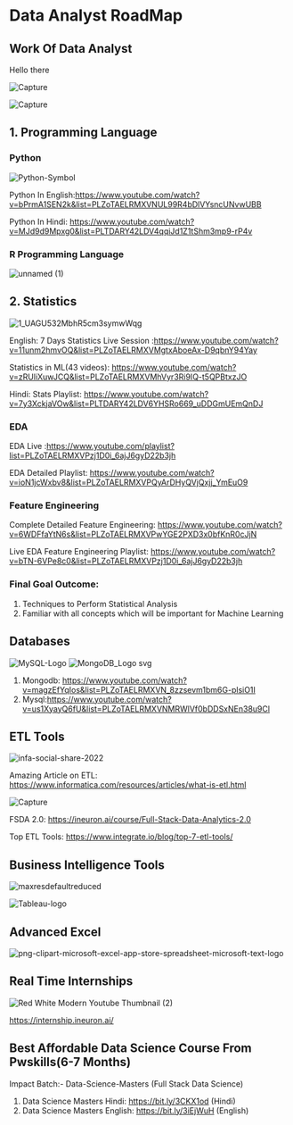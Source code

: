 # Data Analyst RoadMap

## Work Of Data Analyst


Hello there

![Capture](https://user-images.githubusercontent.com/20041231/211466839-e0145119-20fd-4efe-bbd7-d2c3b10fdfba.JPG)

![Capture](https://user-images.githubusercontent.com/20041231/211468652-d4316856-0ee5-44ea-9dd9-538beef38180.JPG)


## 1. Programming Language
### Python 
![Python-Symbol](https://user-images.githubusercontent.com/20041231/211466229-df1c12da-ed6e-4bb9-97f7-84871a287580.png)

Python In English:https://www.youtube.com/watch?v=bPrmA1SEN2k&list=PLZoTAELRMXVNUL99R4bDlVYsncUNvwUBB

Python In Hindi: https://www.youtube.com/watch?v=MJd9d9Mpxg0&list=PLTDARY42LDV4qqiJd1Z1tShm3mp9-rP4v

### R Programming Language
![unnamed (1)](https://user-images.githubusercontent.com/20041231/211466981-43ebae2c-0581-4604-8b01-35a97d350080.png)

## 2. Statistics
![1_UAGU532MbhR5cm3symwWqg](https://user-images.githubusercontent.com/20041231/211467108-a82c82fa-4366-440b-8294-5bd3e0bbf081.png)

English: 7 Days Statistics Live Session :https://www.youtube.com/watch?v=11unm2hmvOQ&list=PLZoTAELRMXVMgtxAboeAx-D9qbnY94Yay

Statistics in ML(43 videos): https://www.youtube.com/watch?v=zRUliXuwJCQ&list=PLZoTAELRMXVMhVyr3Ri9IQ-t5QPBtxzJO

Hindi: Stats Playlist: https://www.youtube.com/watch?v=7y3XckjaVOw&list=PLTDARY42LDV6YHSRo669_uDDGmUEmQnDJ

### EDA
EDA Live :https://www.youtube.com/playlist?list=PLZoTAELRMXVPzj1D0i_6ajJ6gyD22b3jh

EDA Detailed Playlist: https://www.youtube.com/watch?v=ioN1jcWxbv8&list=PLZoTAELRMXVPQyArDHyQVjQxjj_YmEuO9

### Feature Engineering

Complete Detailed Feature Engineering: https://www.youtube.com/watch?v=6WDFfaYtN6s&list=PLZoTAELRMXVPwYGE2PXD3x0bfKnR0cJjN

Live EDA Feature Engineering Playlist: https://www.youtube.com/watch?v=bTN-6VPe8c0&list=PLZoTAELRMXVPzj1D0i_6ajJ6gyD22b3jh

### Final Goal Outcome: 
1. Techniques to Perform Statistical Analysis
2. Familiar with all concepts which will be important for Machine Learning

## Databases
![MySQL-Logo](https://user-images.githubusercontent.com/20041231/211467463-3fe5e606-e11b-49cf-9071-3abdd25584c8.png)
![MongoDB_Logo svg](https://user-images.githubusercontent.com/20041231/211467512-c1e429b7-1bb9-47c0-b39c-99932b9043a5.png)
1. Mongodb: https://www.youtube.com/watch?v=magzEfYqIos&list=PLZoTAELRMXVN_8zzsevm1bm6G-plsiO1I
2. Mysql:https://www.youtube.com/watch?v=us1XyayQ6fU&list=PLZoTAELRMXVNMRWlVf0bDDSxNEn38u9Cl

## ETL Tools
![infa-social-share-2022](https://user-images.githubusercontent.com/20041231/211472581-3b05b5d7-2d76-4002-835a-172cada11672.png)

Amazing Article on ETL: https://www.informatica.com/resources/articles/what-is-etl.html

![Capture](https://user-images.githubusercontent.com/20041231/211473712-f8737fd4-0622-49de-b751-706322813b31.JPG)

FSDA 2.0: https://ineuron.ai/course/Full-Stack-Data-Analytics-2.0

Top ETL Tools: https://www.integrate.io/blog/top-7-etl-tools/

## Business Intelligence Tools

![maxresdefaultreduced](https://user-images.githubusercontent.com/20041231/211717386-39f75daf-0c1e-4295-8e00-657578f397a1.jpg)

![Tableau-logo](https://user-images.githubusercontent.com/20041231/211717508-ccd3da44-1e33-47c0-a1ec-66583f73c496.jpg)

## Advanced Excel
![png-clipart-microsoft-excel-app-store-spreadsheet-microsoft-text-logo](https://user-images.githubusercontent.com/20041231/211717601-a7520e3b-bd50-4cbd-957a-8ff2bbce25b3.png)

## Real Time Internships
![Red White Modern Youtube Thumbnail (2)](https://user-images.githubusercontent.com/20041231/211743026-4f3da97c-897b-4d10-acea-503591ca935d.jpg)

https://internship.ineuron.ai/

## Best Affordable Data Science Course From Pwskills(6-7 Months)

Impact Batch:- Data-Science-Masters (Full Stack Data Science)
1. Data Science Masters Hindi: https://bit.ly/3CKX1od (Hindi)
2. Data Science Masters English: https://bit.ly/3iEjWuH (English)

